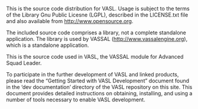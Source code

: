 This is the source code distribution for VASL. Usage is subject to
the terms of the Library Gnu Public Licesne (LGPL), described in the
LICENSE.txt file and also available from http://www.opensource.org.

The included source code comprises a library, not a complete
standalone application. The library is used by VASSAL
(http://www.vassalengine.org), which is a standalone application.

This is the source code used in VASL, the VASSAL module for Advanced
Squad Leader.

To participate in the further development of VASL and linked products, please read the “Getting Started with VASL Development” document found in the ‘dev documentation’ directory of the VASL repository on this site. This document provides detailed instructions on obtaining, installing, and using a number of tools necessary to enable VASL development. 


